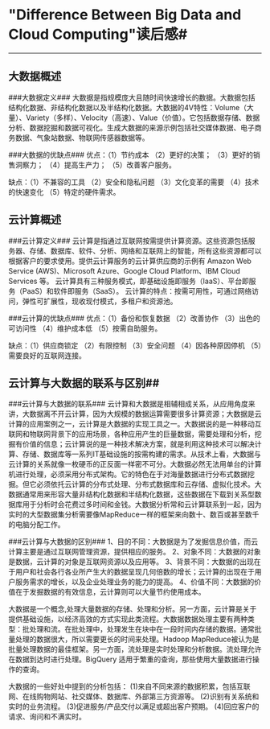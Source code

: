 ﻿# "Difference Between Big Data and Cloud Computing"读后感#

---
## 大数据概述 ##

###大数据定义###
大数据是指规模庞大且随时间快速增长的数据。大数据包括结构化数据、非结构化数据以及半结构化数据。大数据的4V特性：Volume（大量）、Variety（多样）、Velocity（高速）、Value（价值）。它包括数据存储、数据分析、数据挖掘和数据可视化。生成大数据的来源示例包括社交媒体数据、电子商务数据、气象站数据、物联网传感器数据等。

###大数据的优缺点###
优点：（1）节约成本
（2）更好的决策；
（3）更好的销售洞察力；
（4）提高生产力；
（5）改善客户服务。

缺点：（1）不兼容的工具
（2）安全和隐私问题
（3）文化变革的需要
（4）技术的快速变化
（5）特定的硬件需求。

## 云计算概述 ##

###云计算定义###
云计算是指通过互联网按需提供计算资源。这些资源包括服务器、存储、数据库、软件、分析、网络和互联网上的智能，所有这些资源都可以根据客户的要求使用。提供云计算服务的云计算供应商的示例有 Amazon Web Service (AWS)、Microsoft Azure、Google Cloud Platform、IBM Cloud Services 等。 云计算具有三种服务模式，即基础设施即服务（IaaS）、平台即服务（PaaS）和软件即服务（SaaS）。
云计算的特点：按需可用性，可通过网络访问，弹性可扩展性，现收现付模式，多租户和资源池。

###云计算的优缺点###
优点：（1）备份和恢复数据
（2）改善协作
（3）出色的可访问性
（4）维护成本低
（5）按需自助服务。

缺点：（1）供应商锁定
（2）有限控制
（3）安全问题
（4）因各种原因停机
（5）需要良好的互联网连接。

## 云计算与大数据的联系与区别##

###云计算与大数据的联系###
云计算和大数据是相辅相成关系，从应用角度来讲，大数据离不开云计算，因为大规模的数据运算需要很多计算资源；大数据是云计算的应用案例之一，云计算是大数据的实现工具之一。大数据说的是一种移动互联网和物联网背景下的应用场景，各种应用产生的巨量数据，需要处理和分析，挖掘有价值的信息；云计算说的是一种技术解决方案，就是利用这种技术可以解决计算、存储、数据库等一系列IT基础设施的按需构建的需求。从技术上看，大数据与云计算的关系就像一枚硬币的正反面一样密不可分。大数据必然无法用单台的计算机进行处理，必须采用分布式架构。它的特色在于对海量数据进行分布式数据挖掘。但它必须依托云计算的分布式处理、分布式数据库和云存储、虚拟化技术。大数据通常用来形容大量非结构化数据和半结构化数据，这些数据在下载到关系型数据库用于分析时会花费过多时间和金钱。大数据分析常和云计算联系到一起，因为实时的大型数据集分析需要像MapReduce一样的框架来向数十、数百或甚至数千的电脑分配工作。

###云计算与大数据的区别###
1、目的不同：大数据是为了发掘信息价值，而云计算主要是通过互联网管理资源，提供相应的服务。
2、对象不同：大数据的对象是数据，云计算的对象是互联网资源以及应用等。
3、背景不同：大数据的出现在于用户和社会各行各业所产生大的数据呈现几何倍数的增长；云计算的出现在于用户服务需求的增长，以及企业处理业务的能力的提高。
4、价值不同：大数据的价值在于发掘数据的有效信息，云计算则可以大量节约使用成本。

大数据是一个概念,处理大量数据的存储、处理和分析。另一方面，云计算是关于提供基础设施，以经济高效的方式实现此类流程。大数据数据处理主要有两种类型：批处理和流。在批处理中，处理发生在块中在一段时间内存储的数据。通常批量处理的数据很大，所以需要更长的时间来处理。Hadoop MapReduce被认为是批量处理数据的最佳框架。另一方面，流处理是实时处理和分析数据。流处理允许在数据到达时进行处理。BigQuery 适用于繁重的查询，那些使用大量数据进行操作的查询。

大数据的一些好处中提到的分析包括：
(1)来自不同来源的数据积累，包括互联网、在线购物网站、社交媒体、数据库、外部第三方资源等。
(2)识别有关系统和实时的业务流程。
(3)促进服务/产品交付以满足或超出客户预期。
(4)回应客户的请求、询问和不满实时。







